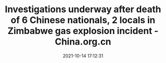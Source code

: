 ---
"title": "Investigations underway after death of 6 Chinese nationals, 2 locals in Zimbabwe gas explosion incident - China.org.cn"
"date": "2021-10-14 17:12:31"
"feed_name": "GOOGLENEWSMINING"
"feed_website": "https://news.google.com/search?q=mining%2Bincident&hl=en-US&gl=US&ceid=US:en"
"feed_rss": "https://news.google.com/rss/search?q=mining%2Bincident&hl=en-US&gl=US&ceid=US:en"
"link": "http://www.china.org.cn/world/Off_the_Wire/2021-10/15/content_77810413.htm"
"source": "{'href': 'http://www.china.org.cn', 'title': 'China.org.cn'}"
"file": "_posts/2021-1-1-17c54c169ff7714a457b863ed0bba79a50b1cd08.md"
"accident": "1"
"drilling": "1"
"dead": "6"
"injured": "0"
"arrested": "0"
"place": "zimbabwe"
"where": "unknown site"
"causes": "explosion"
"place_uri": "http://en.wikipedia.org/wiki/Zimbabwe"
---